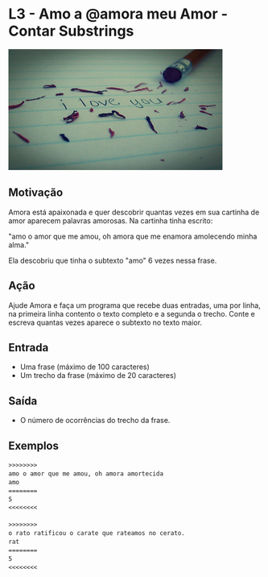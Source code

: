 # L3 - Amo a @amora meu Amor - Contar Substrings

![_](cover.jpg)

## Motivação

Amora está apaixonada e quer descobrir quantas vezes em sua cartinha de amor aparecem palavras amorosas. Na cartinha tinha escrito:

"amo o amor que me amou, oh amora que me enamora amolecendo minha alma."

Ela descobriu que tinha o subtexto "amo" 6 vezes  nessa frase.  
  
## Ação

Ajude Amora e faça um programa que recebe duas entradas, uma por linha, na primeira linha contento o texto completo e a segunda o trecho. Conte e escreva quantas vezes aparece o subtexto no texto maior.

## Entrada

* Uma frase (máximo de 100 caracteres)
* Um trecho da frase (máximo de 20 caracteres)

## Saída

* O número de ocorrências do trecho da frase.  

## Exemplos

``` txt
>>>>>>>>
amo o amor que me amou, oh amora amortecida
amo
========
5
<<<<<<<<

>>>>>>>>
o rato ratificou o carate que rateamos no cerato.
rat
========
5
<<<<<<<<
```
